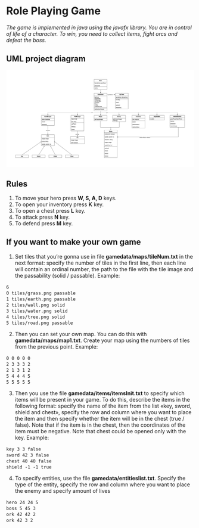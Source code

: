# Role Playing Game

*The game is implemented in java using the javafx library. You are in control of life of a character. To win, you need to collect items, fight orcs and defeat the boss.*

## UML project diagram 

![pjv.drawio](UML.png)

## Rules
1. To move your hero press **W, S, A, D** keys. 
2. To open your inventory press **K** key.
3. To open a chest press **L** key.
4. To attack press **N** key.
5. To defend press **M** key.

## If you want to make your own game
1. Set tiles that you’re gonna use in file **gamedata/maps/tileNum.txt** in the next format: specify the number of tiles in the first line, then each line will contain  an ordinal number, the path to the file with the tile image and the passability (solid / passable). Example:
```
6 
0 tiles/grass.png passable 
1 tiles/earth.png passable 
2 tiles/wall.png solid 
3 tiles/water.png solid 
4 tiles/tree.png solid 
5 tiles/road.png passable

```
2. Then you can set your own map. You can do this with **gamedata/maps/map1.txt**. Create your map using the numbers of tiles from the previous point. Example:
```
0 0 0 0 0 
2 3 3 3 2 
2 1 3 1 2 
5 4 4 4 5 
5 5 5 5 5
```
3. Then you use the file **gamedata/items/itemsInit.txt** to specify which items will be present in your game. To do this, describe the items in the following format: specify the name of the item from the list «key, sword, shield and chest», specify the row and column where you want to place the item and then specify whether the item will be in the chest (true / false). Note that if the item is in the chest, then the coordinates of the item must be negative. Note that chest could be opened only with the key. Example:
```
key 3 3 false 
sword 42 3 false 
chest 40 40 false 
shield -1 -1 true
```
4. To specify entities, use the file **gamedata/entitieslist.txt**. Specify the type of the entity, specify the row and column where you want to place the enemy and specify amount of lives 
```
hero 24 24 5
boss 5 45 3
ork 42 42 2
ork 42 3 2
```

